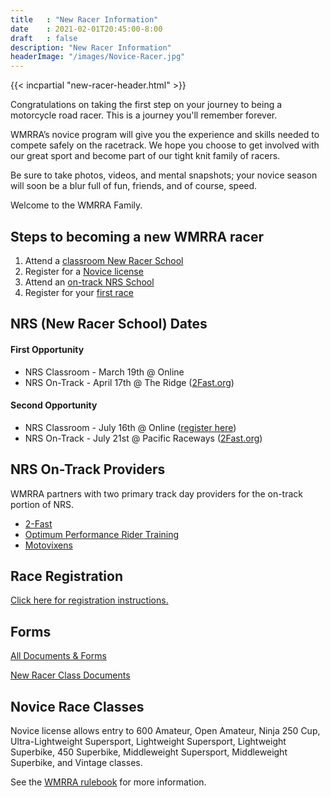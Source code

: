 ```yaml
---
title   : "New Racer Information"
date    : 2021-02-01T20:45:00-8:00
draft   : false
description: "New Racer Information"
headerImage: "/images/Novice-Racer.jpg"
---
```


{{< incpartial "new-racer-header.html" >}}

Congratulations on taking the first step on your journey to being a motorcycle
road racer. This is a journey you'll remember forever.

WMRRA’s novice program will give you the experience and skills needed to compete
safely on the racetrack. We hope you choose to get involved with our great sport
and become part of our tight knit family of racers.

Be sure to take photos, videos, and mental snapshots; your novice season
will soon be a blur full of fun, friends, and of course, speed.

Welcome to the WMRRA Family.


## Steps to becoming a new WMRRA racer

1. Attend a [classroom New Racer School](#nrs-new-racer-school-dates)
1. Register for a [Novice license](/race/register)
1. Attend an [on-track NRS School](#nrs-on-track-providers)
1. Register for your [first race](/race/register)

## NRS (New Racer School) Dates

#### First Opportunity
- NRS Classroom - March 19th @ Online
- NRS On-Track - April 17th @ The Ridge ([2Fast.org](https://2-fast.org/schedule))

#### Second Opportunity
- NRS Classroom - July 16th @ Online ([register here](https://msreg.com/NRS-2022-july))
- NRS On-Track - July 21st @ Pacific Raceways ([2Fast.org](https://2-fast.org/schedule))

## NRS On-Track Providers
WMRRA partners with two primary track day providers for the on-track portion of NRS.

- [2-Fast](https://2-fast.org/)
- [Optimum Performance Rider Training](https://optimum-performance.org/)
- [Motovixens](https://motovixens.com/)

## Race Registration
[Click here for registration instructions.](/race/register)

## Forms
[All Documents & Forms](/resources/documents-and-forms)

[New Racer Class Documents](https://drive.google.com/drive/folders/1Hs4HVXwj8818XKt0wttb_QKQtjhsuqvQ)


## Novice Race Classes

Novice license allows entry to 600 Amateur, Open Amateur, Ninja 250 Cup, Ultra-Lightweight Supersport, Lightweight Supersport, Lightweight Superbike, 450 Superbike, Middleweight Supersport, Middleweight Superbike, and Vintage classes. 

See the [WMRRA rulebook](/race/rulebook/) for more information.
